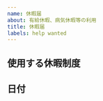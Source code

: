 ```yaml
---
name: 休暇届
about: 有給休暇、病気休暇等の利用
title: 休暇届
labels: help wanted
---
```


<!--
このように囲まれている部分は編集時のみ見えるようになっています
「#」で始まる行は見出しです
同じように囲まれた説明文を読みながら
囲まれていない部分に文章を入力してください
-->

## 使用する休暇制度

<!--
有給休暇
生理休暇
慶弔休暇
病気休暇
裁判員等のための休暇

のいずれかを入力してください 
-->

## 日付

<!--
休暇を適用する日付(期間が明らかである場合は開始日と終了日)を入力してください
（例）
- 2020/01/01
- 2020/01/02
- 2020/01/03
（例）2020/01/01-2020/01/09
-->
